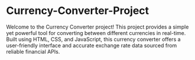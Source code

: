 # Currency-Converter-Project
Welcome to the Currency Converter project! This project provides a simple yet powerful tool for converting between different currencies in real-time. Built using HTML, CSS, and JavaScript, this currency converter offers a user-friendly interface and accurate exchange rate data sourced from reliable financial APIs.
